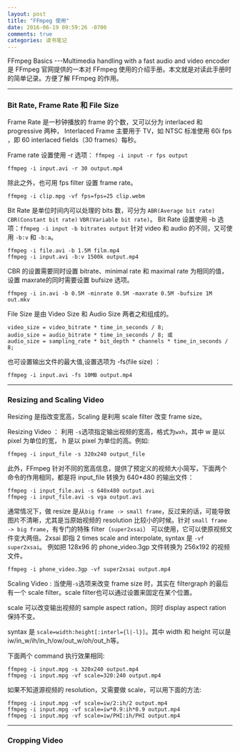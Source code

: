 ```yaml
---
layout: post
title: "FFmpeg 使用"
date: 2016-06-19 09:59:26 -0700
comments: true
categories: 读书笔记
---
```


FFmpeg Basics ---Multimedia handling with a fast audio and video encoder 是 FFmpeg 官网提供的一本对 FFmpeg 使用的介绍手册。本文就是对读此手册时的简单记录。方便了解 FFmpeg 的作用。
<!--more-->
---

### Bit Rate, Frame Rate 和 File Size

Frame Rate 是一秒钟播放的 frame 的个数，又可以分为 interlaced 和 progressive 两种， Interlaced Frame 主要用于 TV，如 NTSC 标准使用 60i fps ，即 60 interlaced fields（30 frames）每秒。

Frame rate 设置使用 -r 选项： `ffmpeg -i input -r fps output`

```
ffmpeg -i input.avi -r 30 output.mp4
```
除此之外，也可用 fps filter 设置 frame rate。

```
ffmpeg -i clip.mpg -vf fps=fps=25 clip.webm
```

Bit Rate 是单位时间内可以处理的 bits 数，可分为 `ABR(Average bit rate)` `CBR(Constant bit rate)` `VBR(Variable bit rate)`。
Bit Rate 设置使用 -b 选项：`ffmpeg -i input -b bitrates output`
针对 video 和 audio 的不同，又可使用 `-b:v` 和 `-b:a`。

```
ffmpeg -i file.avi -b 1.5M film.mp4
ffmpeg -i input.avi -b:v 1500k output.mp4
```
CBR 的设置需要同时设置 bitrate、minimal rate 和 maximal rate 为相同的值，设置 maxrate的同时需要设置 bufsize 选项。

```
ffmpeg -i in.avi -b 0.5M -minrate 0.5M -maxrate 0.5M -bufsize 1M out.mkv
```

File Size 是由 Video Size 和 Audio Size 两者之和组成的。

```
video_size = video_bitrate * time_in_seconds / 8;
audio_size = audio_bitrate * time_in_seconds / 8; 或
audio_size = sampling_rate * bit_depth * channels * time_in_seconds / 8;
```
也可设置输出文件的最大值,设置选项为 -fs(file size) ： 

```
ffmpeg -i input.avi -fs 10MB output.mp4
```
----

### Resizing and Scaling Video

Resizing 是指改变宽高，Scaling 是利用 scale filter 改变 frame size。

Resizing Video ： 利用 `-s`选项指定输出视频的宽高，格式为`wxh`，其中 w 是以 pixel 为单位的宽， h 是以 pixel 为单位的高。例如:

```
ffmpeg -i input_file -s 320x240 output_file
```
此外，FFmpeg 针对不同的宽高信息，提供了预定义的视频大小简写，下面两个命令的作用相同，都是将 input_file 转换为 640*480 的输出文件：

```
ffmpeg -i input_file.avi -s 640x480 output.avi
ffmpeg -i input_file.avi -s vga output.avi
```
通常情况下，做 resize 是从`big frame -> small frame`，反过来的话，可能导致图片不清晰，尤其是当原始视频的 resolution 比较小的时候。针对 `small frame -> big frame`，有专门的特殊 filter（`super2xsai`） 可以使用，它可以使原视频文件变大两倍。2xsai 即指 2 times scale and interpolate, syntax 是 `-vf super2xsai`。
例如把 128x96 的 phone_video.3gp 文件转换为 256x192 的视频文件。

```
ffmpeg -i phone_video.3gp -vf super2xsai output.mp4
```

Scaling Video : 当使用`-s`选项来改变 frame size 时，其实在 filtergraph 的最后有一个 scale filter。scale filter也可以通过设置来固定在某个位置。

scale 可以改变输出视频的 sample aspect ration，同时 display aspect ration 保持不变。

syntax 是 `scale=width:height[:interl={l|-l}]`。其中 width 和 height 可以是 iw/in_w/ih/in_h/ow/out_w/oh/out_h等。

下面两个 command 执行效果相同:

```
ffmpeg -i input.mpg -s 320x240 output.mp4
ffmpeg -i input.mpg -vf scale=320:240 output.mp4
```
如果不知道源视频的 resolution，又需要做 scale，可以用下面的方法:

```
ffmpeg -i input.mpg -vf scale=iw/2:ih/2 output.mp4
ffmpeg -i input.mpg -vf scale=iw*0.9:ih*0.9 output.mp4
ffmpeg -i input.mpg -vf scale=iw/PHI:ih/PHI output.mp4
```

---
### Cropping Video
